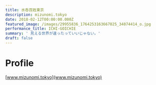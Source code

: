 ```yaml
---
title: 水呑百姓東京
description: mizunomi.tokyo
date: 2018-02-12T00:00:00.000Z
featured_image: /images/29955836_1764253163667025_34074414_o.jpg
performance_title: ICHI-GOICHIE
summary: ' 見える世界が違ったっていいじゃない。'
draft: false
---
```

# Profile

[www.mizunomi.tokyo](www.mizunomi.tokyo)



# 

#
